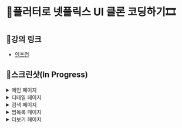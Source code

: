 # 📱플러터로 넷플릭스 UI 클론 코딩하기🎞

## 📗강의 링크

- [인프런](https://www.inflearn.com/course/flutter-netflix-clone-app/)

## 📸스크린샷(In Progress)

<details>
    <summary>메인 페이지</summary>
</details>
<details>
    <summary>디테일 페이지</summary>
</details>
<details>
    <summary>검색 페이지</summary>
</details>
<details>
    <summary>찜목록 페이지</summary>
</details>
<details>
    <summary>더보기 페이지</summary>
</details>